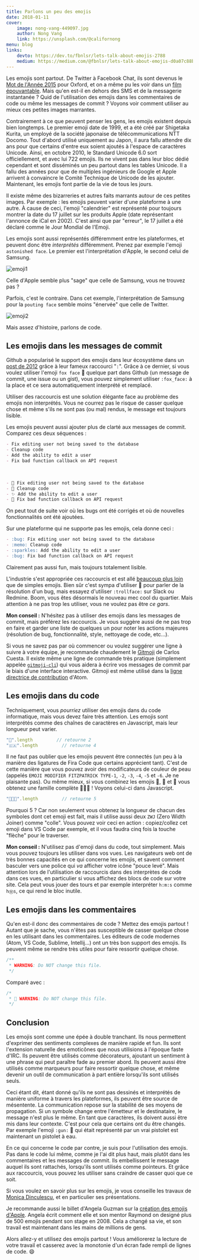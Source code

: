 ```yaml
---
title: Parlons un peu des emojis
date: 2018-01-11
cover:
    image: nong-vang-449097.jpg
    author: Nong Vang
    link: https://unsplash.com/@californong
menu: blog
links:
    devto: https://dev.to/fbnlsr/lets-talk-about-emojis-2788
    medium: https://medium.com/@fbnlsr/lets-talk-about-emojis-d0a07c88b319
---
```

Les emojis sont partout. De Twitter à Facebook Chat, ils sont devenus le [Mot de l'Année 2015](http://time.com/4114886/oxford-word-of-the-year-2015-emoji/) pour Oxford, et on a même pu les voir dans un [film épouvantable](https://www.rottentomatoes.com/m/the_emoji_movie). Mais qu'en est-il en dehors des SMS et de la messagerie instantanée ? Quid de l'utilisation des emojis dans les commentaires de code ou même les messages de commit ? Voyons voir comment utiliser au mieux ces petites images marrantes.

Contrairement à ce que peuvent penser les gens, les emojis existent depuis bien longtemps. Le premier emoji date de 1999, et a été créé par Shigetaka Kurita, un employé de la société japonaise de télécommunications NTT Docomo. Tout d'abord utilisé uniquement au Japon, il aura fallu attendre dix ans pour que certains d'entre eux soient ajoutés à l'espace de caractères Unicode. Ainsi, en octobre 2010, le Standard Unicode 6.0 sort officiellement, et avec lui 722 emojis. Ils ne vivent pas dans leur bloc dédié cependant et sont disséminés un peu partout dans les tables Unicode. Il a fallu des années pour que de multiples ingénieurs de Google et Apple arrivent à convaincre le Comité Technique de Unicode de les ajouter. Maintenant, les emojis font partie de la vie de tous les jours.

Il existe même des bizarreries et autres faits marrants autour de ces petites images. Par exemple : les emojis peuvent varier d'une plateforme à une autre. À cause de ceci, l'emoji "calendrier" est représenté pour toujours montrer la date du 17 juillet sur les produits Apple (date représentant l'annonce de iCal en 2002). C'est ainsi que par "erreur", le 17 juillet a été déclaré comme le Jour Mondial de l'Emoji.

Les emojis sont aussi représentés différemment entre les plateformes, et peuvent donc être *interprétés* différemment. Prenez par exemple l'emoji `astonished face`. Le premier est l'interprétation d'Apple, le second celui de Samsung.

![emoji1](/img/posts/emoji1.png)

Celle d'Apple semble plus "sage" que celle de Samsung, vous ne trouvez pas ?

Parfois, c'est le contraire. Dans cet exemple, l'interprétation de Samsung pour la `pouting face` semble moins "énervée" que celle de Twitter.

![emoji2](/img/posts/emoji2.png)

Mais assez d'histoire, parlons de code.

## Les emojis dans les messages de commit

Github a popularisé le support des emojis dans leur écosystème dans un [post de 2012](https://github.com/blog/1289-emoji-autocomplete) grâce à leur fameux raccourci "`:`". Grâce à ce dernier, si vous voulez utiliser l'emoji `fox face` 🦊 quelque part dans Github (un message de commit, une issue ou un gist), vous pouvez simplement utiliser `:fox_face:` à la place et ce sera automatiquement interprété et remplacé.

Utiliser des raccourcis est une solution élégante face au problème des emojis non interprétés. Vous ne courrez pas le risque de casser quelque chose et même s'ils ne sont pas (ou mal) rendus, le message est toujours lisible.

Les emojis peuvent aussi ajouter plus de clarté aux messages de commit. Comparez ces deux séquences :

```markdown
- Fix editing user not being saved to the database
- Cleanup code
- Add the ability to edit a user
- Fix bad function callback on API request
```

&nbsp;

```markdown
- 🐛 Fix editing user not being saved to the database
- 📝 Cleanup code
- ✨ Add the ability to edit a user
- 🐛 Fix bad function callback on API request
```

On peut tout de suite voir où les bugs ont été corrigés et où de nouvelles fonctionnalités ont été ajoutées.

Sur une plateforme qui ne supporte pas les emojis, cela donne ceci :

```markdown
- :bug: Fix editing user not being saved to the database
- :memo: Cleanup code
- :sparkles: Add the ability to edit a user
- :bug: Fix bad function callback on API request
```

Clairement pas aussi fun, mais toujours totalement lisible.

L'industrie s'est appropriée ces raccourcis et est allé [beaucoup plus loin](https://www.webpagefx.com/tools/emoji-cheat-sheet/) que de simples emojis. Bien sûr c'est sympa d'utiliser 🐛 pour parler de la résolution d'un bug, mais essayez d'utiliser `:trollface:` sur Slack ou Redmine. Boom, vous êtes désormais le nouveau mec cool du quartier. Mais attention à ne pas trop les utiliser, vous ne voulez pas être *ce gars*.

**Mon conseil :** N'hésitez pas à utiliser des emojis dans les messages de commit, mais préférez les raccourcis. Je vous suggère aussi de ne pas trop en faire et garder une liste de quelques un pour noter les actions majeures (résolution de bug, fonctionnalité, style, nettoyage de code, etc...).

Si vous ne savez pas par où commencer ou voulez suggérer une ligne à suivre à votre équipe, je recommande chaudement le [Gitmoji](https://gitmoji.carloscuesta.me/) de Carlos Cuesta. Il existe même une ligne de commande très pratique (simplement appelée [`gitmoji-cli`](https://github.com/carloscuesta/gitmoji-cli)) qui vous aidera à écrire vos messages de commit par le biais d'une interface interactive. Gitmoji est même utilisé dans la [ligne directrice de contribution](https://github.com/atom/atom/blob/master/CONTRIBUTING.md#git-commit-messages) d'Atom.

## Les emojis dans du code

Techniquement, vous *pourriez* utiliser des emojis dans du code informatique, mais vous devez faire très attention. Les emojis sont interprétés comme des chaînes de caractères en Javascript, mais leur longueur peut varier.

```javascript
"🐼".length         // retourne 2
"🇨🇦".length         // retourne 4
```

Il ne faut pas oublier que les emojis peuvent être connectés (un peu à la manière des ligatures de Fira Code que certains apprécient tant). C'est de cette manière que vous pouvez avoir des modificateurs de couleur de peau (appelés `EMOJI MODIFIER FITZPATRICK TYPE-1`, `-2`, `-3`, `-4`, `-5` et `-6`. Je ne plaisante pas). Ou même mieux, si vous combinez les emojis 👨, 👩 et 👧 vous obtenez une famille complète 👨‍👩‍👧 ! Voyons celui-ci dans Javascript.

```javascript
"👨‍👩‍👧".length         // retourne 5
```

Pourquoi 5 ? Car non seulement vous obtenez la longueur de chacun des symboles dont cet emoji est fait, mais il utilise aussi deux `ZWJ` (Zero Width Joiner) comme "colle". Vous pouvez voir ceci en action : copiez/collez cet emoji dans VS Code par exemple, et il vous faudra cinq fois la touche "flèche" pour le traverser.

**Mon conseil :** N'utilisez pas d'emoji dans du code, tout simplement. Mais vous pouvez toujours les utiliser dans vos vues. Les navigateurs web ont de très bonnes capacités en ce qui concerne les emojis, et savent comment basculer vers une police qui *va* afficher votre icône "pouce levé". Mais attention lors de l'utilisation de raccourcis dans des interprètes de code dans ces vues, en particulier si vous affichez des blocs de code sur votre site. Cela peut vous jouer des tours et par exemple interpréter `h:m:s` comme `hⓂ️️s`, ce qui rend le bloc inutile.

## Les emojis dans les commentaires

Qu'en est-il donc des commentaires de code ? Mettez des emojis partout ! Autant que je sache, vous n'êtes pas susceptible de casser quelque chose en les utilisant dans les commentaires. Les éditeurs de code modernes (Atom, VS Code, Sublime, Intellij...) ont un très bon support des emojis. Ils peuvent même se rendre très utiles pour faire ressortir quelque chose.

```javascript
/**
 * WARNING: Do NOT change this file.
 */
```

Comparé avec :

```javascript
/*
 * 🛑 WARNING: Do NOT change this file.
 */
```

## Conclusion

Les emojis sont comme une épée à double tranchant. Ils nous permettent d'exprimer des sentiments complexes de manière rapide et fun. Ils sont l'extension naturelle des emoticônes que nous utilisions à l'époque faste d'IRC. Ils peuvent être utilisés comme décorateurs, ajoutant un sentiment à une phrase qui peut paraître fade au premier abord. Ils peuvent aussi être utilisés comme marqueurs pour faire ressortir quelque chose, et même devenir un outil de communication à part entière lorsqu'ils sont utilisés seuls.

Ceci étant dit, étant donné qu'ils ne sont pas dessinés et interprétés de manière uniforme à travers les plateformes, ils peuvent être source de mésentente. La communication repose sur la stabilité de ses moyens de propagation. Si un symbole change entre l'émetteur et le destinataire, le message n'est plus le même. En tant que caractères, ils doivent aussi être mis dans leur contexte. C'est pour cela que certains ont du être changés. Par exemple l'emoji `:gun:` 🔫 qui était représenté par un vrai pistolet est maintenant un pistolet à eau.

En ce qui concerne le code par contre, je suis pour l'utilisation des emojis. Pas dans le code lui même, comme je l'ai dit plus haut, mais plutôt dans les commentaires et les messages de commit. Ils embellissent le message auquel ils sont rattachés, lorsqu'ils sont utilisés comme pointeurs. Et grâce aux raccourcis, vous pouvez les utiliser sans craindre de casser quoi que ce soit.

Si vous voulez en savoir plus sur les emojis, je vous conseille les travaux de [Monica Dinculescu](https://meowni.ca/), et en particulier ses présentations.

Je recommande aussi le billet d'Angela Guzman sur la [création des emojis d'Apple](https://medium.com/@agzmn/the-making-of-apples-emoji-how-designing-these-tiny-icons-changed-my-life-16317250a9ee). Angela écrit comment elle et son mentor Raymond on designé plus de 500 emojis pendant son stage en 2008. Cela a changé sa vie, et son travail est maintenant dans les mains de millions de gens.

Alors allez-y et utilisez des emojis partout ! Vous améliorerez la lecture de votre travail et casserez avec la monotonie d'un écran fade rempli de lignes de code. 😄
